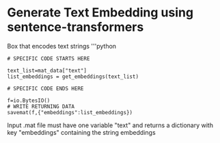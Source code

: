 # Generate Text Embedding using sentence-transformers

Box that encodes text strings 
'''python

    # SPECIFIC CODE STARTS HERE

    text_list=mat_data["text"]
    list_embeddings = get_embeddings(text_list)

    # SPECIFIC CODE ENDS HERE

    f=io.BytesIO()
    # WRITE RETURNING DATA
    savemat(f,{"embeddings":list_embeddings})


Input .mat file must have one variable "text" and returns a dictionary with key "embeddings" containing the string embeddings
